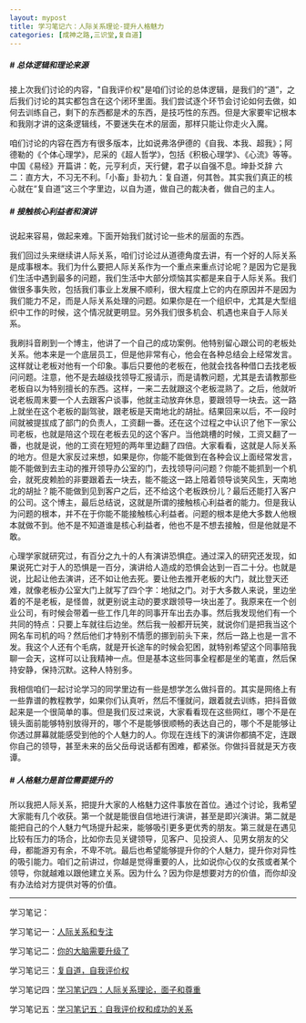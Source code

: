 ```yaml
---
layout: mypost
title: 学习笔记六：人际关系理论-提升人格魅力
categories: [成神之路,三识堂,复自道]
---
```


##### # 总体逻辑和理论来源
接上次我们讨论的内容，"自我评价权"是咱们讨论的总体逻辑，是我们的“道”，之后我们讨论的其实都包含在这个闭环里面。我们尝试逐个环节会讨论如何去做，如何去训练自己，剩下的东西都是术的东西，是技巧性的东西。但是大家要牢记根本和我刚才讲的这条逻辑线，不要迷失在术的层面，那样只能让你走火入魔。

咱们讨论的内容在西方有很多版本，比如说弗洛伊德的《自我、本我、超我》；阿德勒的《个体心理学》，尼采的《超人哲学》，包括《积极心理学》、《心流》等等。中国《易经》开篇讲：乾，元亨利贞，天行健，君子以自强不息。坤卦爻辞 六二：直方大，不习无不利。「小畜」卦初九：复自道，何其咎。其实我们真正的核心就在“复自道”这三个字里边，以自为道，做自己的裁决者，做自己的主人。

##### # 接触核心利益者和演讲

说起来容易，做起来难。下面开始我们就讨论一些术的层面的东西。

我们回过头来继续讲人际关系，咱们讨论过从道德角度去讲，有一个好的人际关系是成事根本。我们为什么要把人际关系作为一个重点来重点讨论呢？是因为它是我们生活中遇到最多的问题，我们生活中大部分烦恼其实都是来自于人际关系。我们做很多事失败，包括我们事业上发展不顺利，很大程度上它的内在原因并不是因为我们能力不足，而是人际关系处理的问题。如果你是在一个组织中，尤其是大型组织中工作的时候，这个情况就更明显。另外我们很多机会、机遇也来自于人际关系。

我刷抖音刷到一个博主，他讲了一个自己的成功案例。他特别留心跟公司的老板处关系。他本来是一个底层员工，但是他非常有心，他会在各种总结会上经常发言。这样就让老板对他有一个印象。事后只要他的老板在，他就会找各种借口去找老板问问题。注意，他不是去越级找领导汇报请示，而是请教问题，尤其是去请教那些老板自以为特别擅长的东西。这样，一来二去就跟这个老板混熟了。之后，他就听说老板周末要一个人去跟客户谈事，他就主动放弃休息，要跟领导一块去。这一路上就坐在这个老板的副驾驶，跟老板是天南地北的胡扯。结果回来以后，不一段时间就被提拔成了部门的负责人，工资翻一番。还在这个过程之中认识了他下一家公司老板，也就是陪这个现在老板去见的这个客户。当他跳槽的时候，工资又翻了一番，也就是说，他的工资在短短的两年里边翻了四倍。大家看看，这就是人际关系的地方。但是大家反过来想，如果是你，你能不能做到在各种会议上面经常发言，能不能做到去主动的推开领导办公室的门，去找领导问问题？你能不能抓到一个机会，就死皮赖脸的非要跟着去一块去，能不能这一路上陪着领导谈笑风生，天南地北的胡扯？能不能做到见到客户之后，还不给这个老板跌份儿？最后还能打入客户的公司。这个博主，最后总结说，这就是所谓的接触核心利益者的能力。但是我认为问题的根本，并不在于你能不能接触核心利益者。问题的根本是绝大多数人他根本就做不到。他不是不知道谁是核心利益者，他也不是不想去接触，但是他就是不敢。

心理学家就研究过，有百分之九十的人有演讲恐惧症。通过深入的研究还发现，如果说死亡对于人的恐惧是一百分，演讲给人造成的恐惧会达到一百二十分。也就是说，比起让他去演讲，还不如让他去死。要让他去推开老板的大门，就比登天还难，就像老板办公室大门上就写了四个字：地狱之门。对于大多数人来说，里边坐着的不是老板，是怪兽，就更别说主动的要求跟领导一块出差了。我原来在一个创业公司，有时候会带着一些工作几年的同事开车出去办事。然后我发现他们有一个共同的特点：只要上车就往后边坐。然后我一般都开玩笑，就说你们是把我当这个网名车司机的吗？然后他们才特别不情愿的挪到前头下来，然后一路上也是一言不发。我这个人还有个毛病，就是开长途车的时候会犯困，就特别希望这个同事陪我聊一会天，这样可以让我精神一点。但是基本这些同事全程都是坐的笔直，然后保持安静，保持沉默。这种人特别多。

我相信咱们一起讨论学习的同学里边有一些是想学怎么做抖音的。其实是网络上有一些靠谱的教程教学，如果你们认真听，然后不懂就问，跟着就去训练，把抖音做起来是一个很简单的事。但是我们反过来说，大家看看现在这些网红，哪个不是在镜头面前能够特别放得开的，哪个不是能够很顺畅的表达自己的，哪个不是能够让你透过屏幕就能感受到他的个人魅力的人。你现在连线下的演讲你都搞不定，连跟你自己的领导，甚至未来的岳父岳母说话都有困难，都紧张。你做抖音就是天方夜谭。

##### # 人格魅力是首位需要提升的

所以我把人际关系，把提升大家的人格魅力这件事放在首位。通过个讨论，我希望大家能有几个收获。第一个就是能很自信地进行演讲，甚至是即兴演讲。第二就是能把自己的个人魅力气场提升起来，能够吸引更多更优秀的朋友。第三就是在遇见比较有压力的场合，比如你去见关键领导，见客户、见投资人、见男女朋友的父母，都能游刃有余，不卑不吭。最后也希望能够提升你的个人魅力，提升你对异性的吸引能力。咱们之前讲过，你越是觉得重要的人，比如说你心仪的女孩或者某个领导，你就越难以跟他建立关系。因为什么？因为你是想要对方的价值，而你却没有办法给对方提供对等的价值。

---


学习笔记：

学习笔记一：[人际关系和专注](https://mp.weixin.qq.com/s?__biz=MzUzODU0NjMxNA==\&mid=2247484919\&idx=1\&sn=4b986856b773669c6c4b4613ddba641f\&chksm=fad75c12cda0d504a07084577dba2fd9ea8df8582856901906dbd1b4a360071a3eff78a287b0\&token=1348745843\&lang=zh_CN\&scene=21#wechat_redirect)

学习笔记二：[你的大脑需要升级了](https://www.zahui.top/posts/2024/09/21/BecomingaGod2.html)

学习笔记三：[复自道，自我评价权](https://mp.weixin.qq.com/s?__biz=MzUzODU0NjMxNA==\&mid=2247484946\&idx=1\&sn=392e7cf5c7bb2a9a63cdafe6db18d25d\&chksm=fad75ff7cda0d6e11d657149b831201af8170e16295ac26d864fd852c74c0680ae581634d03b\&token=1593664676\&lang=zh_CN\&scene=21#wechat_redirect)

学习笔记四：[学习笔记四：人际关系理论，面子和尊重](https://mp.weixin.qq.com/s?__biz=MzUzODU0NjMxNA==&mid=2247484951&idx=1&sn=0aa0bb1c012e961ba3b8fb77f0a8a7b0&chksm=fad75ff2cda0d6e4cf6cf7e32a9bda1cd2c3875666dfbd8f02a27f74fb3a91022de792d09672&token=1592623548&lang=zh_CN#rd)

学习笔记五：[学习笔记五：自我评价权和成功的关系](https://mp.weixin.qq.com/s?__biz=MzUzODU0NjMxNA==&mid=2247484956&idx=1&sn=b10ac3a4afbc451062dd7b26efbe806e&chksm=fad75ff9cda0d6efacde54dbb8c8622d32d641da4585e0b684ee3d2b32e91bd210d0c3e425e7&token=1592623548&lang=zh_CN#rd)
